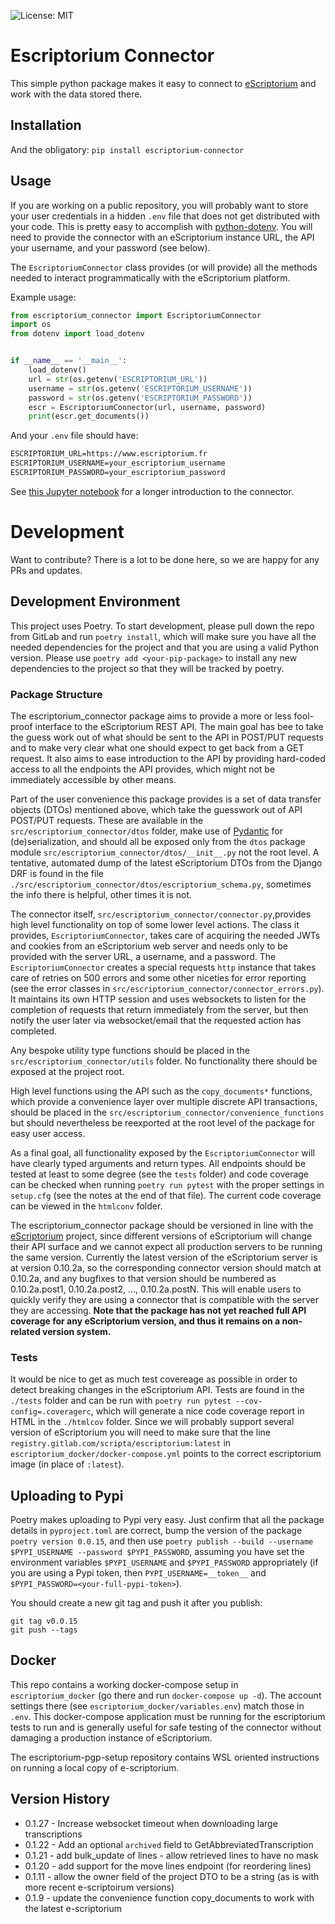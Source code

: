 ![License: MIT](https://img.shields.io/badge/License-MIT-yellow.svg)

# Escriptorium Connector

This simple python package makes it easy to connect to [eScriptorium](https://gitlab.com/scripta/escriptorium) and work with the data stored there.

## Installation

And the obligatory: `pip install escriptorium-connector`
## Usage

If you are working on a public repository, you will probably want to store your user credentials in a hidden `.env` file that does not get distributed with your code. This is pretty easy to accomplish with [python-dotenv](https://pypi.org/project/python-dotenv/). You will need to provide the connector with an eScriptorium instance URL, the API your username, and your password (see below).

The `EscriptoriumConnector` class provides (or will provide) all the methods needed to interact programmatically with the eScriptorium platform.

Example usage:

```python
from escriptorium_connector import EscriptoriumConnector
import os
from dotenv import load_dotenv


if __name__ == '__main__':
    load_dotenv()
    url = str(os.getenv('ESCRIPTORIUM_URL'))
    username = str(os.getenv('ESCRIPTORIUM_USERNAME'))
    password = str(os.getenv('ESCRIPTORIUM_PASSWORD'))
    escr = EscriptoriumConnector(url, username, password)
    print(escr.get_documents())

```

And your `.env` file should have:

```txt
ESCRIPTORIUM_URL=https://www.escriptorium.fr
ESCRIPTORIUM_USERNAME=your_escriptorium_username
ESCRIPTORIUM_PASSWORD=your_escriptorium_password
```

See [this Jupyter notebook](https://gitlab.com/sofer_mahir/escriptorium_python_connector/-/blob/main/example.ipynb) for a longer introduction to the connector.

# Development

Want to contribute? There is a lot to be done here, so we are happy for any PRs and updates.

## Development Environment

This project uses Poetry. To start development, please pull down the repo from GitLab and run `poetry install`, which will make sure you have all the needed dependencies for the project and that you are using a valid Python version. Please use `poetry add <your-pip-package>` to install any new dependencies to the project so that they will be tracked by poetry.

### Package Structure

The escriptorium_connector package aims to provide a more or less fool-proof interface to the eScriptorium REST API. The main goal has bee to take the guess work out of what should be sent to the API in POST/PUT requests and to make very clear what one should expect to get back from a GET request. It also aims to ease introduction to the API by providing hard-coded access to all the endpoints the API provides, which might not be immediately accessible by other means.

Part of the user convenience this package provides is a set of data transfer objects (DTOs) mentioned above, which take the guesswork out of API POST/PUT requests. These are available in the `src/escriptorium_connector/dtos` folder, make use of [Pydantic](https://pydantic-docs.helpmanual.io) for (de)serialization, and should all be exposed only from the `dtos` package module `src/escriptorium_connector/dtos/__init__.py` not the root level. A tentative, automated dump of the latest eScriptorium DTOs from the Django DRF is found in the file `./src/escriptorium_connector/dtos/escriptorium_schema.py`, sometimes the info there is helpful, other times it is not.

The connector itself, `src/escriptorium_connector/connector.py`,provides high level functionality on top of some lower level actions. The class it provides, `EscriptoriumConnector`, takes care of acquiring the needed JWTs and cookies from an eScriptorium web server and needs only to be provided with the server URL, a username, and a password. The `EscriptoriumConnector` creates a special requests `http` instance that takes care of retries on 500 errors and some other niceties for error reporting (see the error classes in `src/escriptorium_connector/connector_errors.py`). It maintains its own HTTP session and uses websockets to listen for the completion of requests that return immediately from the server, but then notify the user later via websocket/email that the requested action has completed.

Any bespoke utility type functions should be placed in the `src/escriptorium_connector/utils` folder. No functionality there should be exposed at the project root.

High level functions using the API such as the `copy_documents*` functions, which provide a convenience layer over multiple discrete API transactions, should be placed in the `src/escriptorium_connector/convenience_functions` but should nevertheless be reexported at the root level of the package for easy user access.

As a final goal, all functionality exposed by the `EscriptoriumConnector` will have clearly typed arguments and return types. All endpoints should be tested at least to some degree (see the `tests` folder) and code coverage can be checked when running `poetry run pytest` with the proper settings in `setup.cfg` (see the notes at the end of that file). The current code coverage can be viewed in the `htmlconv` folder. 

The escriptorium_connector package should be versioned in line with the [eScriptorium](https://gitlab.com/scripta/escriptorium) project, since different versions of eScriptorium will change their API surface and we cannot expect all production servers to be running the same version. Currently the latest version of the eScriptorium server is at version 0.10.2a, so the corresponding connector version should match at 0.10.2a, and any bugfixes to that version should be numbered as 0.10.2a.post1, 0.10.2a.post2, ..., 0.10.2a.postN. This will enable users to quickly verify they are using a connector that is compatible with the server they are accessing. __Note that the package has not yet reached full API coverage for any eScriptorium version, and thus it remains on a non-related version system.__

### Tests

It would be nice to get as much test covereage as possible in order to detect breaking changes in the eScriptorium API. Tests are found in the `./tests` folder and can be run with `poetry run pytest --cov-config=.coveragerc`, which will generate a nice code coverage report in HTML in the `./htmlcov` folder. Since we will probably support several version of eScriptorium you will need to make sure that the line `registry.gitlab.com/scripta/escriptorium:latest` in `escriptorium_docker/docker-compose.yml` points to the correct escriptorium image (in place of `:latest`).

## Uploading to Pypi

Poetry makes uploading to Pypi very easy. Just confirm that all the package details in `pyproject.toml` are correct, bump the version of the package `poetry version 0.0.15`, and then use `poetry publish --build --username $PYPI_USERNAME --password $PYPI_PASSWORD`, assuming you have set the environment variables `$PYPI_USERNAME` and `$PYPI_PASSWORD` appropriately (if you are using a Pypi token, then `PYPI_USERNAME=__token__` and `$PYPI_PASSWORD=<your-full-pypi-token>`).

You should create a new git tag and push it after you publish:

    git tag v0.0.15
    git push --tags

## Docker

This repo contains a working docker-compose setup in `escriptorium_docker` (go there and run `docker-compose up -d`). The account settings there (see `escriptorium_docker/variables.env`) match those in `.env`. This docker-compose application must be running for the escriptorium tests to run and is generally useful for safe testing of the connector without damaging a production instance of eScriptorium.

The escriptorium-pgp-setup repository contains WSL oriented instructions on running a local copy of e-scriptorium.

## Version History

* 0.1.27 - Increase websocket timeout when downloading large transcriptions
* 0.1.22 - Add an optional `archived` field to GetAbbreviatedTranscription
* 0.1.21 - add bulk_update of lines
         - allow retrieved lines to have no mask
* 0.1.20 - add support for the move lines endpoint (for reordering lines)
* 0.1.11 - allow the owner field of the project DTO to be a string (as is with more recent e-scriptoirum versions)
* 0.1.9 - update the convenience function copy_documents to work with the latest e-scriptorium